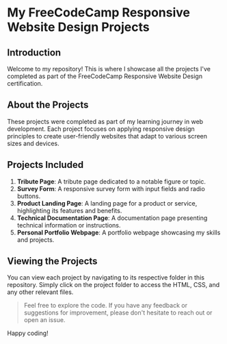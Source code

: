 # My FreeCodeCamp Responsive Website Design Projects

## Introduction
Welcome to my repository! This is where I showcase all the projects I've completed as part of the FreeCodeCamp Responsive Website Design certification.

## About the Projects
These projects were completed as part of my learning journey in web development. Each project focuses on applying responsive design principles to create user-friendly websites that adapt to various screen sizes and devices.

## Projects Included
1. **Tribute Page**: A tribute page dedicated to a notable figure or topic.
2. **Survey Form**: A responsive survey form with input fields and radio buttons.
3. **Product Landing Page**: A landing page for a product or service, highlighting its features and benefits.
4. **Technical Documentation Page**: A documentation page presenting technical information or instructions.
5. **Personal Portfolio Webpage**: A portfolio webpage showcasing my skills and projects.

## Viewing the Projects
You can view each project by navigating to its respective folder in this repository. Simply click on the project folder to access the HTML, CSS, and any other relevant files.

> Feel free to explore the code. If you have any feedback or suggestions for improvement, please don't hesitate to reach out or open an issue.


Happy coding!
